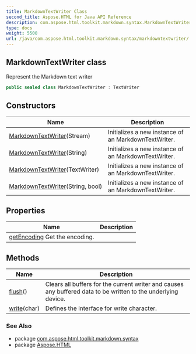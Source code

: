 ```yaml
---
title: MarkdownTextWriter Class
second_title: Aspose.HTML for Java API Reference
description: com.aspose.html.toolkit.markdown.syntax.MarkdownTextWriter class. Represent the Markdown text writer
type: docs
weight: 5500
url: /java/com.aspose.html.toolkit.markdown.syntax/markdowntextwriter/
---
```

## MarkdownTextWriter class

Represent the Markdown text writer

```java
public sealed class MarkdownTextWriter : TextWriter
```

## Constructors

| Name | Description |
| --- | --- |
| [MarkdownTextWriter](markdowntextwriter/#constructor)(Stream) | Initializes a new instance of an MarkdownTextWriter. |
| [MarkdownTextWriter](markdowntextwriter/#constructor_2)(String) | Initializes a new instance of an MarkdownTextWriter. |
| [MarkdownTextWriter](markdowntextwriter/#constructor_1)(TextWriter) | Initializes a new instance of an MarkdownTextWriter. |
| [MarkdownTextWriter](markdowntextwriter/#constructor_3)(String, bool) | Initializes a new instance of an MarkdownTextWriter. |

## Properties

| Name | Description |
| --- | --- |
| [getEncoding](../../com.aspose.html.toolkit.markdown.syntax/markdowntextwriter/encoding/) Get the encoding. |

## Methods

| Name | Description |
| --- | --- |
| [flush](../../com.aspose.html.toolkit.markdown.syntax/markdowntextwriter/flush/)() | Clears all buffers for the current writer and causes any buffered data to be written to the underlying device. |
| [write](../../com.aspose.html.toolkit.markdown.syntax/markdowntextwriter/write/#write_1)(char) | Defines the interface for write character. |

### See Also

* package [com.aspose.html.toolkit.markdown.syntax](../../com.aspose.html.toolkit.markdown.syntax/)
* package [Aspose.HTML](../../)
